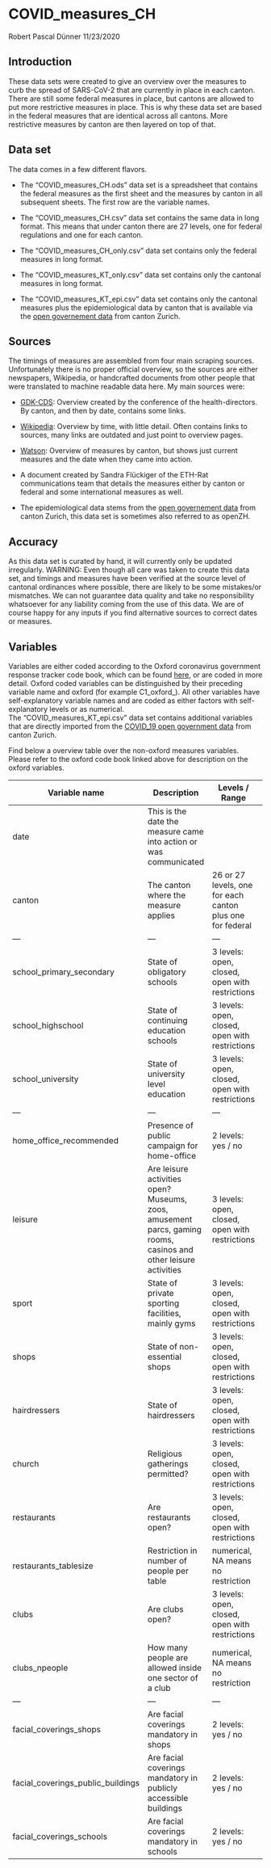 COVID\_measures\_CH
================
Robert Pascal Dünner
11/23/2020

## Introduction

These data sets were created to give an overview over the measures to
curb the spread of SARS-CoV-2 that are currently in place in each
canton. There are still some federal measures in place, but cantons are
allowed to put more restrictive measures in place. This is why these
data set are based in the federal measures that are identical across all
cantons. More restrictive measures by canton are then layered on top of
that.

## Data set

The data comes in a few different flavors.

  - The “COVID\_measures\_CH.ods” data set is a spreadsheet that
    contains the federal measures as the first sheet and the measures by
    canton in all subsequent sheets. The first row are the variable
    names.

  - The “COVID\_measures\_CH.csv” data set contains the same data in
    long format. This means that under canton there are 27 levels, one
    for federal regulations and one for each canton.

  - The “COVID\_measures\_CH\_only.csv” data set contains only the
    federal measures in long format.

  - The “COVID\_measures\_KT\_only.csv” data set contains only the
    cantonal measures in long format.

  - The “COVID\_measures\_KT\_epi.csv” data set contains only the
    cantonal measures plus the epidemiological data by canton that is
    available via the [open governement
    data](https://www.zh.ch/de/politik-staat/opendata.html?keyword=ogd#/details/673@fachstelle-ogd-kanton-zuerich)
    from canton Zurich.

## Sources

The timings of measures are assembled from four main scraping sources.
Unfortunately there is no proper official overview, so the sources are
either newspapers, Wikipedia, or handcrafted documents from other people
that were translated to machine readable data here. My main sources
were:

  - [GDK-CDS](https://www.gdk-cds.ch/de/praevention-und-gesundheitsfoerderung/neues-coronavirus):
    Overview created by the conference of the health-directors. By
    canton, and then by date, contains some
    links.

  - [Wikipedia](https://de.wikipedia.org/wiki/COVID-19-Pandemie_in_der_Schweiz#Chronologie_der_Reaktionen_und_Massnahmen):
    Overview by time, with little detail. Often contains links to
    sources, many links are outdated and just point to overview
    pages.

  - [Watson](https://www.watson.ch/schweiz/coronavirus/523168911-neue-corona-regeln-schweiz-diese-massnahmen-gelten-in-deinem-kanton):
    Overview of measures by canton, but shows just current measures and
    the date when they came into action.

  - A document created by Sandra Flückiger of the ETH-Rat communications
    team that details the measures either by canton or federal and some
    international measures as well.

  - The epidemiological data stems from the [open governement
    data](https://www.zh.ch/de/politik-staat/opendata.html?keyword=ogd#/details/673@fachstelle-ogd-kanton-zuerich)
    from canton Zurich, this data set is sometimes also referred to as
    openZH.

## Accuracy

As this data set is curated by hand, it will currently only be updated
irregularly. WARNING: Even though all care was taken to create this data
set, and timings and measures have been verified at the source level of
cantonal ordinances where possible, there are likely to be some
mistakes/or mismatches. We can not guarantee data quality and take no
responsibility whatsoever for any liability coming from the use of this
data. We are of course happy for any inputs if you find alternative
sources to correct dates or measures.

## Variables

Variables are either coded according to the Oxford coronavirus
government response tracker code book, which can be found
[here](https://www.bsg.ox.ac.uk/research/research-projects/coronavirus-government-response-tracker),
or are coded in more detail. Oxford coded variables can be distinguished
by their preceding variable name and oxford (for example C1\_oxford\_).
All other variables have self-explanatory variable names and are coded
as either factors with self-explanatory levels or as numerical.  
The “COVID\_measures\_KT\_epi.csv” data set contains additional variables that are directly imported from the [COVID_19 open government data](https://www.zh.ch/de/politik-staat/opendata.html?keyword=ogd#/details/673@fachstelle-ogd-kanton-zuerich) from canton Zurich. 

Find below a overview table over the non-oxford measures variables. Please refer to the oxford code book linked above for description on the oxford
variables.  

| Variable name                        | Description                                                                                                     | Levels / Range                                            | Comment                                                              |
| ------------------------------------ | --------------------------------------------------------------------------------------------------------------- | --------------------------------------------------------- | -------------------------------------------------------------------- |
| date                                 | This is the date the measure came into action or was communicated                                               |                                                           |                                                                      |
| canton                               | The canton where the measure applies                                                                            | 26 or 27 levels, one for each canton plus one for federal | 27 levels for “COVID\_measures\_CH.csv”, 26 for all other            |
| —                                    | —                                                                                                               | —                                                         | —                                                                    |
| school\_primary\_secondary           | State of obligatory schools                                                                                     | 3 levels: open, closed, open with restrictions            | Complete switch of teaching activity to remote is recorded as closed |
| school\_highschool                   | State of continuing education schools                                                                           | 3 levels: open, closed, open with restrictions            | Complete switch of teaching activity to remote is recorded as closed |
| school\_university                   | State of university level education                                                                             | 3 levels: open, closed, open with restrictions            | Complete switch of teaching activity to remote is recorded as closed |
| —                                    | —                                                                                                               | —                                                         | —                                                                    |
| home\_office\_recommended            | Presence of public campaign for home-office                                                                     | 2 levels: yes / no                                        |                                                                      |
| leisure                              | Are leisure activities open? Museums, zoos, amusement parcs, gaming rooms, casinos and other leisure activities | 3 levels: open, closed, open with restrictions            |                                                                      |
| sport                                | State of private sporting facilities, mainly gyms                                                               | 3 levels: open, closed, open with restrictions            |                                                                      |
| shops                                | State of non-essential shops                                                                                    | 3 levels: open, closed, open with restrictions            |                                                                      |
| hairdressers                         | State of hairdressers                                                                                           | 3 levels: open, closed, open with restrictions            |                                                                      |
| church                               | Religious gatherings permitted?                                                                                 | 3 levels: open, closed, open with restrictions            |                                                                      |
| restaurants                          | Are restaurants open?                                                                                           | 3 levels: open, closed, open with restrictions            |                                                                      |
| restaurants\_tablesize               | Restriction in number of people per table                                                                       | numerical, NA means no restriction                        |                                                                      |
| clubs                                | Are clubs open?                                                                                                 | 3 levels: open, closed, open with restrictions            |                                                                      |
| clubs\_npeople                       | How many people are allowed inside one sector of a club                                                         | numerical, NA means no restriction                        |                                                                      |
| —                                    | —                                                                                                               | —                                                         | —                                                                    |
| facial\_coverings\_shops             | Are facial coverings mandatory in shops                                                                         | 2 levels: yes / no                                        |                                                                      |
| facial\_coverings\_public\_buildings | Are facial coverings mandatory in publicly accessible buildings                                                 | 2 levels: yes / no                                        |                                                                      |
| facial\_coverings\_schools           | Are facial coverings mandatory in schools                                                                       | 2 levels: yes / no                                        |                                                                      |
